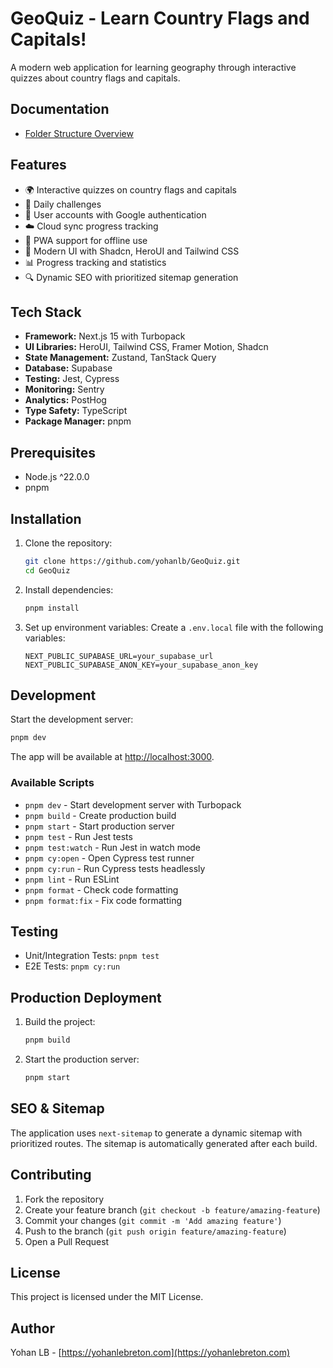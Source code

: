 # GeoQuiz - Learn Country Flags and Capitals!

A modern web application for learning geography through interactive quizzes about country flags and capitals.

## Documentation

- [Folder Structure Overview](doc/folder-structure-overview.md)

## Features

- 🌍 Interactive quizzes on country flags and capitals
- 🎯 Daily challenges
- 👤 User accounts with Google authentication
- ☁️ Cloud sync progress tracking
- 📱 PWA support for offline use
- 🎨 Modern UI with Shadcn, HeroUI and Tailwind CSS
- 📊 Progress tracking and statistics
- 🔍 Dynamic SEO with prioritized sitemap generation

## Tech Stack

- **Framework:** Next.js 15 with Turbopack
- **UI Libraries:** HeroUI, Tailwind CSS, Framer Motion, Shadcn
- **State Management:** Zustand, TanStack Query
- **Database:** Supabase
- **Testing:** Jest, Cypress
- **Monitoring:** Sentry
- **Analytics:** PostHog
- **Type Safety:** TypeScript
- **Package Manager:** pnpm

## Prerequisites

- Node.js ^22.0.0
- pnpm

## Installation

1. Clone the repository:

   ```bash
   git clone https://github.com/yohanlb/GeoQuiz.git
   cd GeoQuiz
   ```

2. Install dependencies:

   ```bash
   pnpm install
   ```

3. Set up environment variables:
   Create a `.env.local` file with the following variables:
   ```
   NEXT_PUBLIC_SUPABASE_URL=your_supabase_url
   NEXT_PUBLIC_SUPABASE_ANON_KEY=your_supabase_anon_key
   ```

## Development

Start the development server:

```bash
pnpm dev
```

The app will be available at [http://localhost:3000](http://localhost:3000).

### Available Scripts

- `pnpm dev` - Start development server with Turbopack
- `pnpm build` - Create production build
- `pnpm start` - Start production server
- `pnpm test` - Run Jest tests
- `pnpm test:watch` - Run Jest in watch mode
- `pnpm cy:open` - Open Cypress test runner
- `pnpm cy:run` - Run Cypress tests headlessly
- `pnpm lint` - Run ESLint
- `pnpm format` - Check code formatting
- `pnpm format:fix` - Fix code formatting

## Testing

- Unit/Integration Tests: `pnpm test`
- E2E Tests: `pnpm cy:run`

## Production Deployment

1. Build the project:

   ```bash
   pnpm build
   ```

2. Start the production server:
   ```bash
   pnpm start
   ```

## SEO & Sitemap

The application uses `next-sitemap` to generate a dynamic sitemap with prioritized routes.
The sitemap is automatically generated after each build.

## Contributing

1. Fork the repository
2. Create your feature branch (`git checkout -b feature/amazing-feature`)
3. Commit your changes (`git commit -m 'Add amazing feature'`)
4. Push to the branch (`git push origin feature/amazing-feature`)
5. Open a Pull Request

## License

This project is licensed under the MIT License.

## Author

Yohan LB - [https://yohanlebreton.com](https://yohanlebreton.com)
